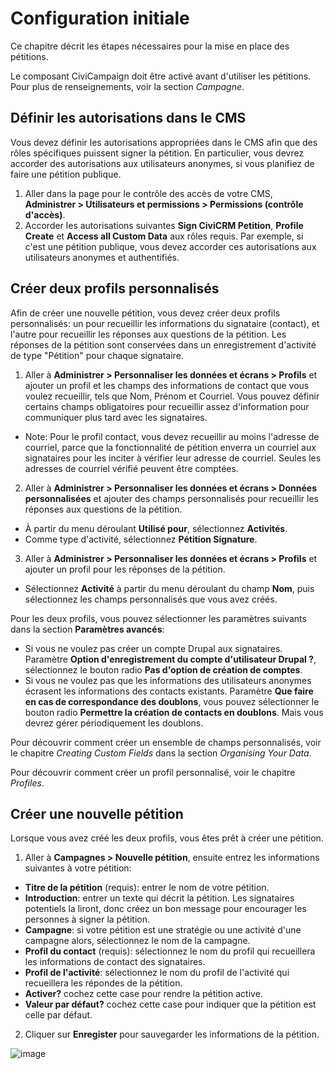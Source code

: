 Configuration initiale
======================

Ce chapitre décrit les étapes nécessaires pour la mise en place des pétitions.

Le composant CiviCampaign doit être activé avant d'utiliser les pétitions.
Pour plus de renseignements, voir la section *Campagne*.

Définir les autorisations dans le CMS
-------------------------------------

Vous devez définir les autorisations appropriées dans le CMS afin que des rôles spécifiques puissent signer la pétition.
En particulier, vous devrez accorder des autorisations aux utilisateurs anonymes, si vous planifiez de faire une pétition publique.

1. Aller dans la page pour le contrôle des accès de votre CMS, **Administrer > Utilisateurs et permissions > Permissions (contrôle d'accès)**.
2. Accorder les autorisations suivantes **Sign CiviCRM Petition**, **Profile Create** et **Access all Custom Data** aux rôles requis. Par exemple, si c'est une pétition publique, vous devez accorder ces autorisations aux utilisateurs anonymes et authentifiés.

Créer deux profils personnalisés
--------------------------------

Afin de créer une nouvelle pétition, vous devez créer deux profils personnalisés: un pour recueillir les informations du signataire (contact), et l'autre pour recueillir les réponses aux questions de la pétition.
Les réponses de la pétition sont conservées dans un enregistrement d'activité de type "Pétition" pour chaque signataire.

1. Aller à **Administrer > Personnaliser les données et écrans > Profils** et ajouter un profil et les champs des informations de contact que vous voulez recueillir, tels que Nom, Prénom et Courriel. Vous pouvez définir certains champs obligatoires pour recueillir assez d'information pour communiquer plus tard avec les signataires. 
  - Note: Pour le profil contact, vous devez recueillir au moins l'adresse de courriel, parce que la fonctionnalité de pétition enverra un courriel aux signataires pour les inciter à vérifier leur adresse de courriel. Seules les adresses de courriel vérifié peuvent être comptées.

2. Aller à **Administrer > Personnaliser les données et écrans > Données personnalisées** et ajouter des champs personnalisés pour recueillir les réponses aux questions de la pétition. 
  - À partir du menu déroulant **Utilisé pour**, sélectionnez **Activités**. 
  - Comme type d'activité, sélectionnez **Pétition Signature**.
3. Aller à **Administrer > Personnaliser les données et écrans > Profils** et ajouter un profil pour les réponses de la pétition. 
  - Sélectionnez **Activité** à partir du menu déroulant du champ **Nom**, puis sélectionnez les champs personnalisés que vous avez créés.

Pour les deux profils, vous pouvez sélectionner les paramètres suivants dans la section **Paramètres avancés**:

- Si vous ne voulez pas créer un compte Drupal aux signataires. Paramètre **Option d'enregistrement du compte d'utilisateur Drupal ?**, sélectionnez le bouton radio **Pas d'option de création de comptes**.
- Si vous ne voulez pas que les informations des utilisateurs anonymes écrasent les informations des contacts existants. Paramètre **Que faire en cas de correspondance des doublons**, vous pouvez sélectionner le bouton radio **Permettre la création de contacts en doublons**. Mais vous devrez gérer périodiquement les doublons.

Pour découvrir comment créer un ensemble de champs personnalisés, voir le chapitre *Creating Custom Fields* dans la section *Organising Your Data*. 

Pour découvrir comment créer un profil personnalisé, voir le chapitre *Profiles*.

Créer une nouvelle pétition
---------------------------

Lorsque vous avez créé les deux profils, vous êtes prêt à créer une pétition.

1. Aller à **Campagnes > Nouvelle pétition**, ensuite entrez les informations suivantes à votre pétition:
- **Titre de la pétition** (requis): entrer le nom de votre pétition.
- **Introduction**: entrer un texte qui décrit la pétition. Les signataires potentiels la liront, donc créez un bon message pour encourager les personnes à signer la pétition.
- **Campagne**: si votre pétition est une stratégie ou une activité d'une campagne alors, sélectionnez le nom de la campagne.
- **Profil du contact** (requis): sélectionnez le nom du profil qui recueillera les informations de contact des signataires.
- **Profil de l'activité**: sélectionnez le nom du profil de l'activité qui recueillera les répondes de la pétition.
- **Activer?** cochez cette case pour rendre la pétition active.
- **Valeur par défaut?** cochez cette case pour indiquer que la pétition est celle par défaut.

2. Cliquer sur **Enregister** pour sauvegarder les informations de la pétition.

![image](../img/petition_new.png)
